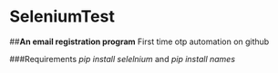 # SeleniumTest

##**An email registration program** 
First time otp automation on github

###Requirements
_pip install selelnium_ and
_pip install names_
